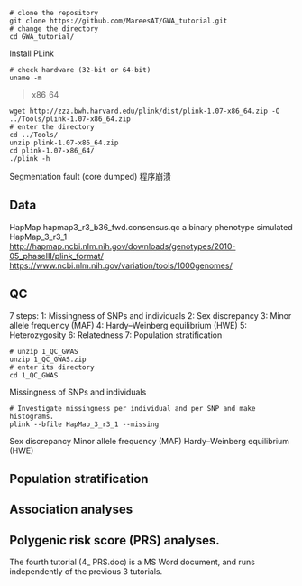 ```
# clone the repository
git clone https://github.com/MareesAT/GWA_tutorial.git
# change the directory
cd GWA_tutorial/
```
Install PLink
```
# check hardware (32-bit or 64-bit)
uname -m
```
>x86_64
```
wget http://zzz.bwh.harvard.edu/plink/dist/plink-1.07-x86_64.zip -O ../Tools/plink-1.07-x86_64.zip
# enter the directory
cd ../Tools/
unzip plink-1.07-x86_64.zip
cd plink-1.07-x86_64/
./plink -h
```
Segmentation fault (core dumped)
程序崩溃
## Data
HapMap
hapmap3_r3_b36_fwd.consensus.qc
a binary phenotype simulated
HapMap_3_r3_1
http://hapmap.ncbi.nlm.nih.gov/downloads/genotypes/2010-05_phaseIII/plink_format/ 
https://www.ncbi.nlm.nih.gov/variation/tools/1000genomes/
## QC
7 steps:
1: Missingness of SNPs and individuals
2: Sex discrepancy
3: Minor allele frequency (MAF)
4: Hardy–Weinberg equilibrium (HWE)
5: Heterozygosity
6: Relatedness
7: Population stratification
```
# unzip 1_QC_GWAS
unzip 1_QC_GWAS.zip 
# enter its directory
cd 1_QC_GWAS
```
Missingness of SNPs and individuals
```
# Investigate missingness per individual and per SNP and make histograms.
plink --bfile HapMap_3_r3_1 --missing
```
Sex discrepancy
Minor allele frequency (MAF)
Hardy–Weinberg equilibrium (HWE)
## Population stratification
## Association analyses
## Polygenic risk score (PRS) analyses.
The fourth tutorial (4_ PRS.doc) is a MS Word document, and runs independently of the previous 3 tutorials.
<!--stackedit_data:
eyJoaXN0b3J5IjpbLTE2NTkxNzQzMjksMzMxOTM3NTEsLTUyMT
AyNjY4NCwxMzk1NDA5MDIzLC01MDkwNTUwNzcsLTE2ODQ1MzI5
NTUsLTU1ODg3ODgwOCwtMzczNDA3NDcsMjA3MDIyNTM4OCwtMT
QxMDE2NDIyNCwtNTc4OTA4MTk1XX0=
-->